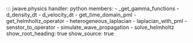 ::: jwave.physics
    handler: python
    members:
        - _get_gamma_functions
        - d_density_dt
        - d_velocity_dt
        - get_time_domain_pml
        - get_helmholtz_operator
        - heterogeneous_laplacian
        - laplacian_with_pml
        - senstor_to_operator
        - simulate_wave_propagation
        - solve_helmholtz
    show_root_heading: true
    show_source: true